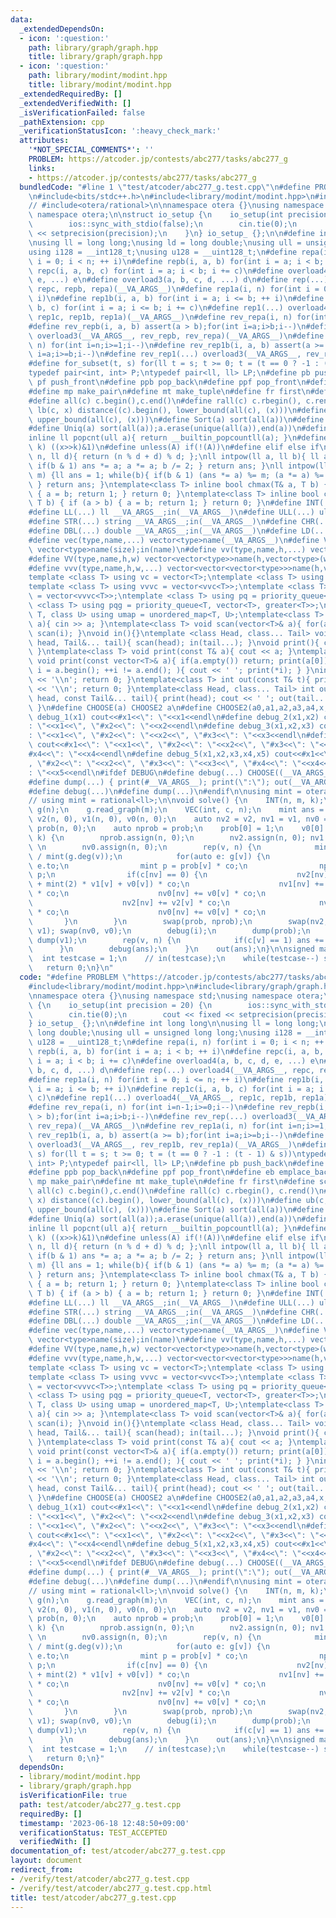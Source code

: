 ```yaml
---
data:
  _extendedDependsOn:
  - icon: ':question:'
    path: library/graph/graph.hpp
    title: library/graph/graph.hpp
  - icon: ':question:'
    path: library/modint/modint.hpp
    title: library/modint/modint.hpp
  _extendedRequiredBy: []
  _extendedVerifiedWith: []
  _isVerificationFailed: false
  _pathExtension: cpp
  _verificationStatusIcon: ':heavy_check_mark:'
  attributes:
    '*NOT_SPECIAL_COMMENTS*': ''
    PROBLEM: https://atcoder.jp/contests/abc277/tasks/abc277_g
    links:
    - https://atcoder.jp/contests/abc277/tasks/abc277_g
  bundledCode: "#line 1 \"test/atcoder/abc277_g.test.cpp\"\n#define PROBLEM \"https://atcoder.jp/contests/abc277/tasks/abc277_g\"\
    \n#include<bits/stdc++.h>\n#include<library/modint/modint.hpp>\n#include<library/graph/graph.hpp>\n\
    // #include<otera/rational>\n\nnamespace otera {}\nusing namespace std;\nusing\
    \ namespace otera;\n\nstruct io_setup {\n    io_setup(int precision = 20) {\n\
    \        ios::sync_with_stdio(false);\n        cin.tie(0);\n        cout << fixed\
    \ << setprecision(precision);\n    }\n} io_setup_ {};\n\n#define int long long\n\
    \nusing ll = long long;\nusing ld = long double;\nusing ull = unsigned long long;\n\
    using i128 = __int128_t;\nusing u128 = __uint128_t;\n#define repa(i, n) for(int\
    \ i = 0; i < n; ++ i)\n#define repb(i, a, b) for(int i = a; i < b; ++ i)\n#define\
    \ repc(i, a, b, c) for(int i = a; i < b; i += c)\n#define overload4(a, b, c, d,\
    \ e, ...) e\n#define overload3(a, b, c, d, ...) d\n#define rep(...) overload4(__VA_ARGS__,\
    \ repc, repb, repa)(__VA_ARGS__)\n#define rep1a(i, n) for(int i = 0; i <= n; ++\
    \ i)\n#define rep1b(i, a, b) for(int i = a; i <= b; ++ i)\n#define rep1c(i, a,\
    \ b, c) for(int i = a; i <= b; i += c)\n#define rep1(...) overload4(__VA_ARGS__,\
    \ rep1c, rep1b, rep1a)(__VA_ARGS__)\n#define rev_repa(i, n) for(int i=n-1;i>=0;i--)\n\
    #define rev_repb(i, a, b) assert(a > b);for(int i=a;i>b;i--)\n#define rev_rep(...)\
    \ overload3(__VA_ARGS__, rev_repb, rev_repa)(__VA_ARGS__)\n#define rev_rep1a(i,\
    \ n) for(int i=n;i>=1;i--)\n#define rev_rep1b(i, a, b) assert(a >= b);for(int\
    \ i=a;i>=b;i--)\n#define rev_rep1(...) overload3(__VA_ARGS__, rev_rep1b, rev_rep1a)(__VA_ARGS__)\n\
    #define for_subset(t, s) for(ll t = s; t >= 0; t = (t == 0 ? -1 : (t - 1) & s))\n\
    typedef pair<int, int> P;\ntypedef pair<ll, ll> LP;\n#define pb push_back\n#define\
    \ pf push_front\n#define ppb pop_back\n#define ppf pop_front\n#define eb emplace_back\n\
    #define mp make_pair\n#define mt make_tuple\n#define fr first\n#define sc second\n\
    #define all(c) c.begin(),c.end()\n#define rall(c) c.rbegin(), c.rend()\n#define\
    \ lb(c, x) distance((c).begin(), lower_bound(all(c), (x)))\n#define ub(c, x) distance((c).begin(),\
    \ upper_bound(all(c), (x)))\n#define Sort(a) sort(all(a))\n#define Rev(a) reverse(all(a))\n\
    #define Uniq(a) sort(all(a));a.erase(unique(all(a)),end(a))\n#define si(c) (int)(c).size()\n\
    inline ll popcnt(ull a){ return __builtin_popcountll(a); }\n#define kth_bit(x,\
    \ k) ((x>>k)&1)\n#define unless(A) if(!(A))\n#define elif else if\nll modulo(ll\
    \ n, ll d){ return (n % d + d) % d; };\nll intpow(ll a, ll b){ ll ans = 1; while(b){\
    \ if(b & 1) ans *= a; a *= a; b /= 2; } return ans; }\nll intpow(ll a, ll b, ll\
    \ m) {ll ans = 1; while(b){ if(b & 1) (ans *= a) %= m; (a *= a) %= m; b /= 2;\
    \ } return ans; }\ntemplate<class T> inline bool chmax(T& a, T b) { if (a < b)\
    \ { a = b; return 1; } return 0; }\ntemplate<class T> inline bool chmin(T& a,\
    \ T b) { if (a > b) { a = b; return 1; } return 0; }\n#define INT(...) int __VA_ARGS__;in(__VA_ARGS__)\n\
    #define LL(...) ll __VA_ARGS__;in(__VA_ARGS__)\n#define ULL(...) ull __VA_ARGS__;in(__VA_ARGS__)\n\
    #define STR(...) string __VA_ARGS__;in(__VA_ARGS__)\n#define CHR(...) char __VA_ARGS__;in(__VA_ARGS__)\n\
    #define DBL(...) double __VA_ARGS__;in(__VA_ARGS__)\n#define LD(...) ld __VA_ARGS__;in(__VA_ARGS__)\n\
    #define vec(type,name,...) vector<type>name(__VA_ARGS__)\n#define VEC(type,name,size)\
    \ vector<type>name(size);in(name)\n#define vv(type,name,h,...) vector<vector<type>>name(h,vector<type>(__VA_ARGS__))\n\
    #define VV(type,name,h,w) vector<vector<type>>name(h,vector<type>(w));in(name)\n\
    #define vvv(type,name,h,w,...) vector<vector<vector<type>>>name(h,vector<vector<type>>(w,vector<type>(__VA_ARGS__)))\n\
    template <class T> using vc = vector<T>;\ntemplate <class T> using vvc = vector<vc<T>>;\n\
    template <class T> using vvvc = vector<vvc<T>>;\ntemplate <class T> using vvvvc\
    \ = vector<vvvc<T>>;\ntemplate <class T> using pq = priority_queue<T>;\ntemplate\
    \ <class T> using pqg = priority_queue<T, vector<T>, greater<T>>;\ntemplate <class\
    \ T, class U> using umap = unordered_map<T, U>;\ntemplate<class T> void scan(T&\
    \ a){ cin >> a; }\ntemplate<class T> void scan(vector<T>& a){ for(auto&& i : a)\
    \ scan(i); }\nvoid in(){}\ntemplate <class Head, class... Tail> void in(Head&\
    \ head, Tail&... tail){ scan(head); in(tail...); }\nvoid print(){ cout << ' ';\
    \ }\ntemplate<class T> void print(const T& a){ cout << a; }\ntemplate<class T>\
    \ void print(const vector<T>& a){ if(a.empty()) return; print(a[0]); for(auto\
    \ i = a.begin(); ++i != a.end(); ){ cout << ' '; print(*i); } }\nint out(){ cout\
    \ << '\\n'; return 0; }\ntemplate<class T> int out(const T& t){ print(t); cout\
    \ << '\\n'; return 0; }\ntemplate<class Head, class... Tail> int out(const Head&\
    \ head, const Tail&... tail){ print(head); cout << ' '; out(tail...); return 0;\
    \ }\n#define CHOOSE(a) CHOOSE2 a\n#define CHOOSE2(a0,a1,a2,a3,a4,x,...) x\n#define\
    \ debug_1(x1) cout<<#x1<<\": \"<<x1<<endl\n#define debug_2(x1,x2) cout<<#x1<<\"\
    : \"<<x1<<\", \"#x2<<\": \"<<x2<<endl\n#define debug_3(x1,x2,x3) cout<<#x1<<\"\
    : \"<<x1<<\", \"#x2<<\": \"<<x2<<\", \"#x3<<\": \"<<x3<<endl\n#define debug_4(x1,x2,x3,x4)\
    \ cout<<#x1<<\": \"<<x1<<\", \"#x2<<\": \"<<x2<<\", \"#x3<<\": \"<<x3<<\", \"\
    #x4<<\": \"<<x4<<endl\n#define debug_5(x1,x2,x3,x4,x5) cout<<#x1<<\": \"<<x1<<\"\
    , \"#x2<<\": \"<<x2<<\", \"#x3<<\": \"<<x3<<\", \"#x4<<\": \"<<x4<<\", \"#x5<<\"\
    : \"<<x5<<endl\n#ifdef DEBUG\n#define debug(...) CHOOSE((__VA_ARGS__,debug_5,debug_4,debug_3,debug_2,debug_1,~))(__VA_ARGS__)\n\
    #define dump(...) { print(#__VA_ARGS__); print(\":\"); out(__VA_ARGS__); }\n#else\n\
    #define debug(...)\n#define dump(...)\n#endif\n\nusing mint = otera::modint998;\n\
    // using mint = rational<ll>;\n\nvoid solve() {\n    INT(n, m, k);\n    graph<int>\
    \ g(n);\n    g.read_graph(m);\n    VEC(int, c, n);\n    mint ans = 0;\n    vc<mint>\
    \ v2(n, 0), v1(n, 0), v0(n, 0);\n    auto nv2 = v2, nv1 = v1, nv0 = v0;\n    vc<mint>\
    \ prob(n, 0);\n    auto nprob = prob;\n    prob[0] = 1;\n    v0[0] = 1;\n    rep(i,\
    \ k) {\n        nprob.assign(n, 0);\n        nv2.assign(n, 0); nv1.assign(n, 0);\
    \ \n        nv0.assign(n, 0);\n        rep(v, n) {\n            mint co = mint(1)\
    \ / mint(g.deg(v));\n            for(auto e: g[v]) {\n                int nv =\
    \ e.to;\n                mint p = prob[v] * co;\n                nprob[nv] +=\
    \ p;\n                if(c[nv] == 0) {\n                    nv2[nv] += (v2[v]\
    \ + mint(2) * v1[v] + v0[v]) * co;\n                    nv1[nv] += (v1[v] + v0[v])\
    \ * co;\n                    nv0[nv] += v0[v] * co;\n                } else {\n\
    \                    nv2[nv] += v2[v] * co;\n                    nv1[nv] += v1[v]\
    \ * co;\n                    nv0[nv] += v0[v] * co;\n                }\n     \
    \       }\n        }\n        swap(prob, nprob);\n        swap(nv2, v2); swap(nv1,\
    \ v1); swap(nv0, v0);\n        debug(i);\n        dump(prob);\n        dump(v2);\
    \ dump(v1);\n        rep(v, n) {\n            if(c[v] == 1) ans += v2[v];\n  \
    \      }\n        debug(ans);\n    }\n    out(ans);\n}\n\nsigned main() {\n  \
    \  int testcase = 1;\n    // in(testcase);\n    while(testcase--) solve();\n \
    \   return 0;\n}\n"
  code: "#define PROBLEM \"https://atcoder.jp/contests/abc277/tasks/abc277_g\"\n#include<bits/stdc++.h>\n\
    #include<library/modint/modint.hpp>\n#include<library/graph/graph.hpp>\n// #include<otera/rational>\n\
    \nnamespace otera {}\nusing namespace std;\nusing namespace otera;\n\nstruct io_setup\
    \ {\n    io_setup(int precision = 20) {\n        ios::sync_with_stdio(false);\n\
    \        cin.tie(0);\n        cout << fixed << setprecision(precision);\n    }\n\
    } io_setup_ {};\n\n#define int long long\n\nusing ll = long long;\nusing ld =\
    \ long double;\nusing ull = unsigned long long;\nusing i128 = __int128_t;\nusing\
    \ u128 = __uint128_t;\n#define repa(i, n) for(int i = 0; i < n; ++ i)\n#define\
    \ repb(i, a, b) for(int i = a; i < b; ++ i)\n#define repc(i, a, b, c) for(int\
    \ i = a; i < b; i += c)\n#define overload4(a, b, c, d, e, ...) e\n#define overload3(a,\
    \ b, c, d, ...) d\n#define rep(...) overload4(__VA_ARGS__, repc, repb, repa)(__VA_ARGS__)\n\
    #define rep1a(i, n) for(int i = 0; i <= n; ++ i)\n#define rep1b(i, a, b) for(int\
    \ i = a; i <= b; ++ i)\n#define rep1c(i, a, b, c) for(int i = a; i <= b; i +=\
    \ c)\n#define rep1(...) overload4(__VA_ARGS__, rep1c, rep1b, rep1a)(__VA_ARGS__)\n\
    #define rev_repa(i, n) for(int i=n-1;i>=0;i--)\n#define rev_repb(i, a, b) assert(a\
    \ > b);for(int i=a;i>b;i--)\n#define rev_rep(...) overload3(__VA_ARGS__, rev_repb,\
    \ rev_repa)(__VA_ARGS__)\n#define rev_rep1a(i, n) for(int i=n;i>=1;i--)\n#define\
    \ rev_rep1b(i, a, b) assert(a >= b);for(int i=a;i>=b;i--)\n#define rev_rep1(...)\
    \ overload3(__VA_ARGS__, rev_rep1b, rev_rep1a)(__VA_ARGS__)\n#define for_subset(t,\
    \ s) for(ll t = s; t >= 0; t = (t == 0 ? -1 : (t - 1) & s))\ntypedef pair<int,\
    \ int> P;\ntypedef pair<ll, ll> LP;\n#define pb push_back\n#define pf push_front\n\
    #define ppb pop_back\n#define ppf pop_front\n#define eb emplace_back\n#define\
    \ mp make_pair\n#define mt make_tuple\n#define fr first\n#define sc second\n#define\
    \ all(c) c.begin(),c.end()\n#define rall(c) c.rbegin(), c.rend()\n#define lb(c,\
    \ x) distance((c).begin(), lower_bound(all(c), (x)))\n#define ub(c, x) distance((c).begin(),\
    \ upper_bound(all(c), (x)))\n#define Sort(a) sort(all(a))\n#define Rev(a) reverse(all(a))\n\
    #define Uniq(a) sort(all(a));a.erase(unique(all(a)),end(a))\n#define si(c) (int)(c).size()\n\
    inline ll popcnt(ull a){ return __builtin_popcountll(a); }\n#define kth_bit(x,\
    \ k) ((x>>k)&1)\n#define unless(A) if(!(A))\n#define elif else if\nll modulo(ll\
    \ n, ll d){ return (n % d + d) % d; };\nll intpow(ll a, ll b){ ll ans = 1; while(b){\
    \ if(b & 1) ans *= a; a *= a; b /= 2; } return ans; }\nll intpow(ll a, ll b, ll\
    \ m) {ll ans = 1; while(b){ if(b & 1) (ans *= a) %= m; (a *= a) %= m; b /= 2;\
    \ } return ans; }\ntemplate<class T> inline bool chmax(T& a, T b) { if (a < b)\
    \ { a = b; return 1; } return 0; }\ntemplate<class T> inline bool chmin(T& a,\
    \ T b) { if (a > b) { a = b; return 1; } return 0; }\n#define INT(...) int __VA_ARGS__;in(__VA_ARGS__)\n\
    #define LL(...) ll __VA_ARGS__;in(__VA_ARGS__)\n#define ULL(...) ull __VA_ARGS__;in(__VA_ARGS__)\n\
    #define STR(...) string __VA_ARGS__;in(__VA_ARGS__)\n#define CHR(...) char __VA_ARGS__;in(__VA_ARGS__)\n\
    #define DBL(...) double __VA_ARGS__;in(__VA_ARGS__)\n#define LD(...) ld __VA_ARGS__;in(__VA_ARGS__)\n\
    #define vec(type,name,...) vector<type>name(__VA_ARGS__)\n#define VEC(type,name,size)\
    \ vector<type>name(size);in(name)\n#define vv(type,name,h,...) vector<vector<type>>name(h,vector<type>(__VA_ARGS__))\n\
    #define VV(type,name,h,w) vector<vector<type>>name(h,vector<type>(w));in(name)\n\
    #define vvv(type,name,h,w,...) vector<vector<vector<type>>>name(h,vector<vector<type>>(w,vector<type>(__VA_ARGS__)))\n\
    template <class T> using vc = vector<T>;\ntemplate <class T> using vvc = vector<vc<T>>;\n\
    template <class T> using vvvc = vector<vvc<T>>;\ntemplate <class T> using vvvvc\
    \ = vector<vvvc<T>>;\ntemplate <class T> using pq = priority_queue<T>;\ntemplate\
    \ <class T> using pqg = priority_queue<T, vector<T>, greater<T>>;\ntemplate <class\
    \ T, class U> using umap = unordered_map<T, U>;\ntemplate<class T> void scan(T&\
    \ a){ cin >> a; }\ntemplate<class T> void scan(vector<T>& a){ for(auto&& i : a)\
    \ scan(i); }\nvoid in(){}\ntemplate <class Head, class... Tail> void in(Head&\
    \ head, Tail&... tail){ scan(head); in(tail...); }\nvoid print(){ cout << ' ';\
    \ }\ntemplate<class T> void print(const T& a){ cout << a; }\ntemplate<class T>\
    \ void print(const vector<T>& a){ if(a.empty()) return; print(a[0]); for(auto\
    \ i = a.begin(); ++i != a.end(); ){ cout << ' '; print(*i); } }\nint out(){ cout\
    \ << '\\n'; return 0; }\ntemplate<class T> int out(const T& t){ print(t); cout\
    \ << '\\n'; return 0; }\ntemplate<class Head, class... Tail> int out(const Head&\
    \ head, const Tail&... tail){ print(head); cout << ' '; out(tail...); return 0;\
    \ }\n#define CHOOSE(a) CHOOSE2 a\n#define CHOOSE2(a0,a1,a2,a3,a4,x,...) x\n#define\
    \ debug_1(x1) cout<<#x1<<\": \"<<x1<<endl\n#define debug_2(x1,x2) cout<<#x1<<\"\
    : \"<<x1<<\", \"#x2<<\": \"<<x2<<endl\n#define debug_3(x1,x2,x3) cout<<#x1<<\"\
    : \"<<x1<<\", \"#x2<<\": \"<<x2<<\", \"#x3<<\": \"<<x3<<endl\n#define debug_4(x1,x2,x3,x4)\
    \ cout<<#x1<<\": \"<<x1<<\", \"#x2<<\": \"<<x2<<\", \"#x3<<\": \"<<x3<<\", \"\
    #x4<<\": \"<<x4<<endl\n#define debug_5(x1,x2,x3,x4,x5) cout<<#x1<<\": \"<<x1<<\"\
    , \"#x2<<\": \"<<x2<<\", \"#x3<<\": \"<<x3<<\", \"#x4<<\": \"<<x4<<\", \"#x5<<\"\
    : \"<<x5<<endl\n#ifdef DEBUG\n#define debug(...) CHOOSE((__VA_ARGS__,debug_5,debug_4,debug_3,debug_2,debug_1,~))(__VA_ARGS__)\n\
    #define dump(...) { print(#__VA_ARGS__); print(\":\"); out(__VA_ARGS__); }\n#else\n\
    #define debug(...)\n#define dump(...)\n#endif\n\nusing mint = otera::modint998;\n\
    // using mint = rational<ll>;\n\nvoid solve() {\n    INT(n, m, k);\n    graph<int>\
    \ g(n);\n    g.read_graph(m);\n    VEC(int, c, n);\n    mint ans = 0;\n    vc<mint>\
    \ v2(n, 0), v1(n, 0), v0(n, 0);\n    auto nv2 = v2, nv1 = v1, nv0 = v0;\n    vc<mint>\
    \ prob(n, 0);\n    auto nprob = prob;\n    prob[0] = 1;\n    v0[0] = 1;\n    rep(i,\
    \ k) {\n        nprob.assign(n, 0);\n        nv2.assign(n, 0); nv1.assign(n, 0);\
    \ \n        nv0.assign(n, 0);\n        rep(v, n) {\n            mint co = mint(1)\
    \ / mint(g.deg(v));\n            for(auto e: g[v]) {\n                int nv =\
    \ e.to;\n                mint p = prob[v] * co;\n                nprob[nv] +=\
    \ p;\n                if(c[nv] == 0) {\n                    nv2[nv] += (v2[v]\
    \ + mint(2) * v1[v] + v0[v]) * co;\n                    nv1[nv] += (v1[v] + v0[v])\
    \ * co;\n                    nv0[nv] += v0[v] * co;\n                } else {\n\
    \                    nv2[nv] += v2[v] * co;\n                    nv1[nv] += v1[v]\
    \ * co;\n                    nv0[nv] += v0[v] * co;\n                }\n     \
    \       }\n        }\n        swap(prob, nprob);\n        swap(nv2, v2); swap(nv1,\
    \ v1); swap(nv0, v0);\n        debug(i);\n        dump(prob);\n        dump(v2);\
    \ dump(v1);\n        rep(v, n) {\n            if(c[v] == 1) ans += v2[v];\n  \
    \      }\n        debug(ans);\n    }\n    out(ans);\n}\n\nsigned main() {\n  \
    \  int testcase = 1;\n    // in(testcase);\n    while(testcase--) solve();\n \
    \   return 0;\n}"
  dependsOn:
  - library/modint/modint.hpp
  - library/graph/graph.hpp
  isVerificationFile: true
  path: test/atcoder/abc277_g.test.cpp
  requiredBy: []
  timestamp: '2023-06-18 12:48:50+09:00'
  verificationStatus: TEST_ACCEPTED
  verifiedWith: []
documentation_of: test/atcoder/abc277_g.test.cpp
layout: document
redirect_from:
- /verify/test/atcoder/abc277_g.test.cpp
- /verify/test/atcoder/abc277_g.test.cpp.html
title: test/atcoder/abc277_g.test.cpp
---
```

